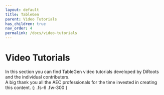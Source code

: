 ```yaml
---
layout: default
title: TableGen
parent: Video Tutorials
has_children: true
nav_order: 4
permalink: /docs/video-tutorials
---
```


# Video Tutorials

In this section you can find TableGen video tutorials developed by DiRoots and the individual contributers.  
A big thank you all the AEC professionals for the time invested in creating this content.
{: .fs-6 .fw-300 }
